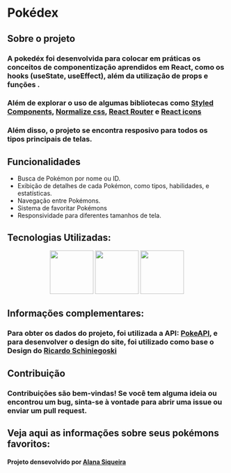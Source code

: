 # Pokédex

## Sobre o projeto

### A pokedéx foi desenvolvida para colocar em práticas os conceitos de componentização aprendidos em React, como os hooks (useState, useEffect), além da utilização de props e funções .
### Além de explorar o uso de algumas bibliotecas como [Styled Components](https://styled-components.com/), [Normalize css](https://github.com/necolas/normalize.css), [React Router](https://reactrouter.com/en/main) e [React icons](https://react-icons.github.io/react-icons/search/#q=close)
### Além disso, o projeto se encontra resposivo para todos os tipos principais de telas.

## Funcionalidades

- Busca de Pokémon por nome ou ID.
- Exibição de detalhes de cada Pokémon, como tipos, habilidades, e estatísticas.
- Navegação entre  Pokémons.
- Sistema de favoritar Pokémons
- Responsividade para diferentes tamanhos de tela.

## Tecnologias Utilizadas:
<div align=center>
 <img src="https://cdn.jsdelivr.net/gh/devicons/devicon@latest/icons/react/react-original-wordmark.svg" width=100/>    <img src="https://cdn.jsdelivr.net/gh/devicons/devicon@latest/icons/vitejs/vitejs-original.svg" width=100 />     <img src="https://cdn.jsdelivr.net/gh/devicons/devicon@latest/icons/nodejs/nodejs-plain-wordmark.svg" width=100 />
          
 </div>

## Informações complementares:

###  Para obter os dados do projeto, foi utilizada a API:    [PokeAPI](https://pokeapi.co/), e para desenvolver o design do site, foi utilizado como base o Design do [Ricardo Schiniegoski](https://www.figma.com/design/aE922Ktwi6DdbSzmOoGpgg/Pok%C3%A9dex-(Community)?node-id=0-1&t=QSi8WCiD7dvjKYyY-0)

## Contribuição

### Contribuições são bem-vindas! Se você tem alguma ideia ou encontrou um bug, sinta-se à vontade para abrir uma issue ou enviar um pull request.

## Veja aqui as informações sobre seus pokémons favoritos: 


#### Projeto densevolvido por [Alana Siqueira](https://www.linkedin.com/in/alana-siqueira-6469ba235/)